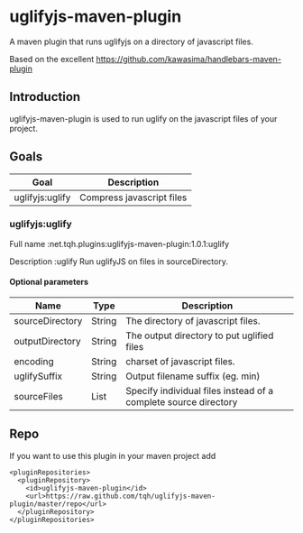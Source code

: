 uglifyjs-maven-plugin
=====================

A maven plugin that runs uglifyjs on a directory of javascript files.

Based on the excellent https://github.com/kawasima/handlebars-maven-plugin

Introduction
------------

uglifyjs-maven-plugin is used to run uglify on the javascript files of your project.

Goals
-----

Goal                 |Description
---------------------|-------------------------------
uglifyjs:uglify      |Compress javascript files

### uglifyjs:uglify

Full name
:net.tqh.plugins:uglifyjs-maven-plugin:1.0.1:uglify

Description
:uglify Run uglifyJS on files in sourceDirectory.

#### Optional parameters

Name             |Type   |Description
-----------------|-------|--------------------------------------
sourceDirectory  |String |The directory of javascript files.
outputDirectory  |String |The output directory to put uglified files
encoding         |String |charset of javascript files.
uglifySuffix     |String |Output filename suffix (eg. min)
sourceFiles      |List   |Specify individual files instead of a complete source directory

Repo
----

If you want to use this plugin in your maven project add

    <pluginRepositories>
      <pluginRepository>
        <id>uglifyjs-maven-plugin</id>
        <url>https://raw.github.com/tqh/uglifyjs-maven-plugin/master/repo</url>
      </pluginRepository>
    </pluginRepositories>
